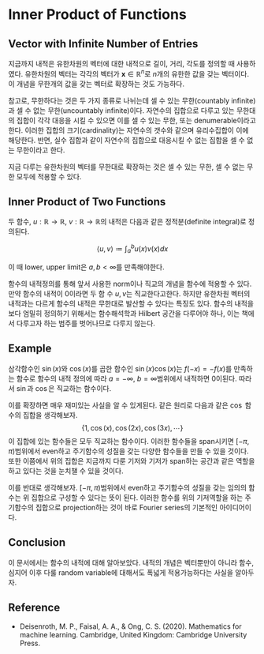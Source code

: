 # Inner Product of Functions

## Vector with Infinite Number of Entries

지금까지 내적은 유한차원의 벡터에 대한 내적으로 길이, 거리, 각도를 정의할 때 사용하였다. 유한차원의 벡터는 각각의 벡터가 $\boldsymbol{x} \in \mathbb{R}^{n}$로 $n$개의 유한한 값을 갖는 벡터이다. 이 개념을 무한개의 값을 갖는 벡터로 확장하는 것도 가능하다.

참고로, 무한하다는 것은 두 가지 종류로 나뉘는데 셀 수 있는 무한(countably infinite)과 셀 수 없는 무한(uncountably infinite)이다. 자연수의 집합으로 다루고 있는 무한대의 집합이 각각 대응을 시킬 수 있으면 이를 셀 수 있는 무한, 또는 denumerable이라고 한다. 이러한 집합의 크기(cardinality)는 자연수의 갯수와 같으며 유리수집합이 이에 해당한다. 반면, 실수 집합과 같이 자연수의 집합으로 대응시킬 수 없는 집합을 셀 수 없는 무한이라고 한다.

지금 다루는 유한차원의 벡터를 무한대로 확장하는 것은 셀 수 있는 무한, 셀 수 없는 무한 모두에 적용할 수 있다.

## Inner Product of Two Functions

두 함수, $u: \mathbb{R} \rightarrow \mathbb{R}$, $v: \mathbb{R} \rightarrow \mathbb{R}$의 내적은 
다음과 같은 정적분(definite integral)로 정의된다.

$$\langle u, v \rangle \coloneqq \int_{a}^{b} u(x)v(x)dx$$

이 때 lower, upper limit은 $a, b < \infty$를 만족해야한다.

함수의 내적정의를 통해 앞서 사용한 norm이나 직교의 개념을 함수에 적용할 수 있다. 만약 함수의 내적이 0이라면 두 함 수 $u, v$는 직교한다고한다. 하지만 유한차원 벡터의 내적과는 다르게 함수의 내적은 무한대로 발산할 수 있다는 특징도 있다. 함수의 내적을 보다 엄밀히 정의하기 위해서는 함수해석학과 Hilbert 공간을 다루어야 하나, 이는 책에서 다루고자 하는 범주를 벗어나므로 다루지 않는다.

## Example

삼각함수인 $\sin(x)$와 $\cos(x)$를 곱한 함수인 $\sin(x) \cos(x)$는 $f(-x) = -f(x)$를 만족하는 함수로 함수의 내적 정의에 따라 $a=-\infty$, $b=\infty$범위에서 내적하면 0이된다. 따라서 $\sin$과 $\cos$은 직교하는 함수이다.

이를 확장하면 매우 재미있는 사실을 알 수 있게된다. 같은 원리로 다음과 같은 $\cos$ 함수의 집합을 생각해보자.
$$\{1, \cos(x), \cos(2x), \cos(3x), \cdots\}$$
이 집합에 있는 함수들은 모두 직교하는 함수이다. 이러한 함수들을 span시키면 $[-\pi, \pi)$범위에서 even하고 주기함수의 성질을 갖는 다양한 함수들을 만들 수 있을 것이다. 또한 이쯤에서 위의 집합은 지금까지 다룬 기저와 기저가 span하는 공간과 같은 역할을 하고 있다는 것을 눈치챌 수 있을 것이다.

이를 반대로 생각해보자. $[-\pi, \pi)$범위에서 even하고 주기함수의 성질을 갖는 임의의 함수는 위 집합으로 구성할 수 있다는 뜻이 된다. 이러한 함수를 위의 기저역할을 하는 주기함수의 집합으로 projection하는 것이 바로 Fourier series의 기본적인 아이디어이다.

## Conclusion

이 문서에서는 함수의 내적에 대해 알아보았다. 내적의 개념은 벡터뿐만이 아니라 함수, 심지어 이후 다룰 random variable에 대해서도 폭넓게 적용가능하다는 사실을 알아두자.

## Reference

* Deisenroth, M. P., Faisal, A. A., & Ong, C. S. (2020). Mathematics for machine learning. Cambridge, United Kingdom: Cambridge University Press.